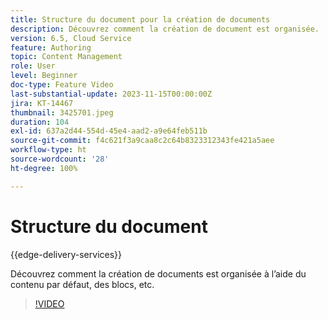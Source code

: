 ```yaml
---
title: Structure du document pour la création de documents
description: Découvrez comment la création de document est organisée.
version: 6.5, Cloud Service
feature: Authoring
topic: Content Management
role: User
level: Beginner
doc-type: Feature Video
last-substantial-update: 2023-11-15T00:00:00Z
jira: KT-14467
thumbnail: 3425701.jpeg
duration: 104
exl-id: 637a2d44-554d-45e4-aad2-a9e64feb511b
source-git-commit: f4c621f3a9caa8c2c64b8323312343fe421a5aee
workflow-type: ht
source-wordcount: '28'
ht-degree: 100%

---
```


# Structure du document

{{edge-delivery-services}}

Découvrez comment la création de documents est organisée à l’aide du contenu par défaut, des blocs, etc.

>[!VIDEO](https://video.tv.adobe.com/v/3425701/?learn=on)
